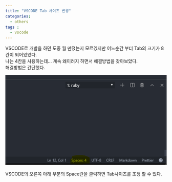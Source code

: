 ```yaml
---
title: "VSCODE Tab 사이즈 변경"
categories: 
  - others
tags : 
  - vscode
---
```


VSCODE로 개발을 하던 도중 뭘 만졌는지 모르겠지만 어느순간 부터 Tab의 크기가 8칸이 되어있었다.<br>
나는 4칸을 사용하는데... 계속 왜이러지 하면서 해결방법을 찾아보았다.<br>
해결방법은 간단했다.

![IMAGE1](/assets/images/post/2019-10-08-vsocde-tab-size-image1.PNG)

VSCODE의 오른쪽 아래 부분의 Space란을 클릭하면 
Tab사이즈를 조정 할 수 있다.